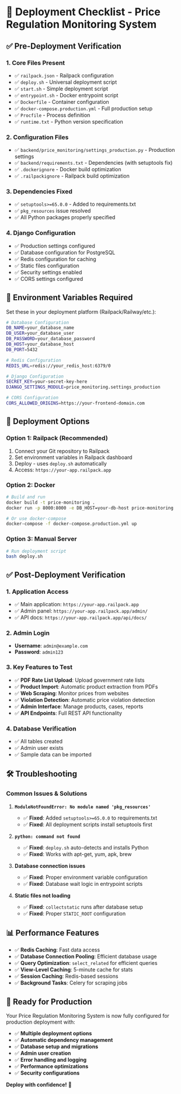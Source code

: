 # 🚀 Deployment Checklist - Price Regulation Monitoring System

## ✅ **Pre-Deployment Verification**

### **1. Core Files Present**
- ✅ `railpack.json` - Railpack configuration
- ✅ `deploy.sh` - Universal deployment script
- ✅ `start.sh` - Simple deployment script
- ✅ `entrypoint.sh` - Docker entrypoint script
- ✅ `Dockerfile` - Container configuration
- ✅ `docker-compose.production.yml` - Full production setup
- ✅ `Procfile` - Process definition
- ✅ `runtime.txt` - Python version specification

### **2. Configuration Files**
- ✅ `backend/price_monitoring/settings_production.py` - Production settings
- ✅ `backend/requirements.txt` - Dependencies (with setuptools fix)
- ✅ `.dockerignore` - Docker build optimization
- ✅ `.railpackignore` - Railpack build optimization

### **3. Dependencies Fixed**
- ✅ `setuptools>=65.0.0` - Added to requirements.txt
- ✅ `pkg_resources` issue resolved
- ✅ All Python packages properly specified

### **4. Django Configuration**
- ✅ Production settings configured
- ✅ Database configuration for PostgreSQL
- ✅ Redis configuration for caching
- ✅ Static files configuration
- ✅ Security settings enabled
- ✅ CORS settings configured

## 🔧 **Environment Variables Required**

Set these in your deployment platform (Railpack/Railway/etc.):

```bash
# Database Configuration
DB_NAME=your_database_name
DB_USER=your_database_user
DB_PASSWORD=your_database_password
DB_HOST=your_database_host
DB_PORT=5432

# Redis Configuration
REDIS_URL=redis://your_redis_host:6379/0

# Django Configuration
SECRET_KEY=your-secret-key-here
DJANGO_SETTINGS_MODULE=price_monitoring.settings_production

# CORS Configuration
CORS_ALLOWED_ORIGINS=https://your-frontend-domain.com
```

## 🚀 **Deployment Options**

### **Option 1: Railpack (Recommended)**
1. Connect your Git repository to Railpack
2. Set environment variables in Railpack dashboard
3. Deploy - uses `deploy.sh` automatically
4. Access: `https://your-app.railpack.app`

### **Option 2: Docker**
```bash
# Build and run
docker build -t price-monitoring .
docker run -p 8000:8000 -e DB_HOST=your-db-host price-monitoring

# Or use docker-compose
docker-compose -f docker-compose.production.yml up
```

### **Option 3: Manual Server**
```bash
# Run deployment script
bash deploy.sh
```

## ✅ **Post-Deployment Verification**

### **1. Application Access**
- ✅ Main application: `https://your-app.railpack.app`
- ✅ Admin panel: `https://your-app.railpack.app/admin/`
- ✅ API docs: `https://your-app.railpack.app/api/docs/`

### **2. Admin Login**
- **Username**: `admin@example.com`
- **Password**: `admin123`

### **3. Key Features to Test**
- ✅ **PDF Rate List Upload**: Upload government rate lists
- ✅ **Product Import**: Automatic product extraction from PDFs
- ✅ **Web Scraping**: Monitor prices from websites
- ✅ **Violation Detection**: Automatic price violation detection
- ✅ **Admin Interface**: Manage products, cases, reports
- ✅ **API Endpoints**: Full REST API functionality

### **4. Database Verification**
- ✅ All tables created
- ✅ Admin user exists
- ✅ Sample data can be imported

## 🛠️ **Troubleshooting**

### **Common Issues & Solutions**

1. **`ModuleNotFoundError: No module named 'pkg_resources'`**
   - ✅ **Fixed**: Added `setuptools>=65.0.0` to requirements.txt
   - ✅ **Fixed**: All deployment scripts install setuptools first

2. **`python: command not found`**
   - ✅ **Fixed**: `deploy.sh` auto-detects and installs Python
   - ✅ **Fixed**: Works with apt-get, yum, apk, brew

3. **Database connection issues**
   - ✅ **Fixed**: Proper environment variable configuration
   - ✅ **Fixed**: Database wait logic in entrypoint scripts

4. **Static files not loading**
   - ✅ **Fixed**: `collectstatic` runs after database setup
   - ✅ **Fixed**: Proper `STATIC_ROOT` configuration

## 📊 **Performance Features**

- ✅ **Redis Caching**: Fast data access
- ✅ **Database Connection Pooling**: Efficient database usage
- ✅ **Query Optimization**: `select_related` for efficient queries
- ✅ **View-Level Caching**: 5-minute cache for stats
- ✅ **Session Caching**: Redis-based sessions
- ✅ **Background Tasks**: Celery for scraping jobs

## 🎯 **Ready for Production**

Your Price Regulation Monitoring System is now fully configured for production deployment with:

- ✅ **Multiple deployment options**
- ✅ **Automatic dependency management**
- ✅ **Database setup and migrations**
- ✅ **Admin user creation**
- ✅ **Error handling and logging**
- ✅ **Performance optimizations**
- ✅ **Security configurations**

**Deploy with confidence!** 🚀
